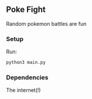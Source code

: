 ## Poke Fight

Random pokemon battles are fun

### Setup

Run:
```python
python3 main.py
```

### Dependencies

The internet(!)
